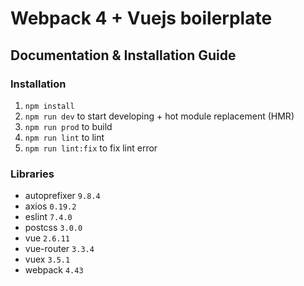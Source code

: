 # Webpack 4 + Vuejs boilerplate

## Documentation & Installation Guide

### Installation
1. `npm install`
2. `npm run dev` to start developing + hot module replacement (HMR)
3. `npm run prod` to build
4. `npm run lint` to lint
5. `npm run lint:fix` to fix lint error

### Libraries
- autoprefixer `9.8.4`
- axios `0.19.2`
- eslint `7.4.0`
- postcss `3.0.0`
- vue `2.6.11`
- vue-router `3.3.4`
- vuex `3.5.1`
- webpack `4.43`